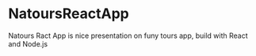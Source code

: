 # NatoursReactApp
Natours Ract App is nice presentation on funy tours app, build with React and Node.js 
